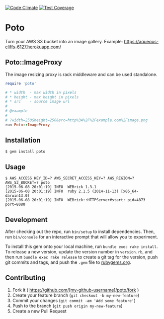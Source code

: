 [![Code Climate](https://codeclimate.com/github/jamesmoriarty/poto/badges/gpa.svg)](https://codeclimate.com/github/jamesmoriarty/poto) [![Test Coverage](https://codeclimate.com/github/jamesmoriarty/poto/badges/coverage.svg)](https://codeclimate.com/github/jamesmoriarty/poto/coverage)

# Poto

Turn your AWS S3 bucket into an image gallery. Example: https://aqueous-cliffs-6127.herokuapp.com/

## Poto::ImageProxy

The image resizing proxy is rack middleware and can be used standalone.

```ruby
require 'poto'

# * width  - max width in pixels
# * height - max height in pixels
# * src    - source image url
#
# @example
#
# ?width=250&height=250&src=http%3A%2F%2Fexample.com%2Fimage.png
run Poto::ImageProxy
```

## Installation

    $ gem install poto

## Usage

    $ AWS_ACCESS_KEY_ID=? AWS_SECRET_ACCESS_KEY=? AWS_REGION=? AWS_S3_BUCKET=? poto
    [2015-06-08 20:01:19] INFO  WEBrick 1.3.1
    [2015-06-08 20:01:19] INFO  ruby 2.1.5 (2014-11-13) [x86_64-darwin13.0]
    [2015-06-08 20:01:19] INFO  WEBrick::HTTPServer#start: pid=4873 port=8080

## Development

After checking out the repo, run `bin/setup` to install dependencies. Then, run `bin/console` for an interactive prompt that will allow you to experiment.

To install this gem onto your local machine, run `bundle exec rake install`. To release a new version, update the version number in `version.rb`, and then run `bundle exec rake release` to create a git tag for the version, push git commits and tags, and push the `.gem` file to [rubygems.org](https://rubygems.org).

## Contributing

1. Fork it ( https://github.com/[my-github-username]/poto/fork )
2. Create your feature branch (`git checkout -b my-new-feature`)
3. Commit your changes (`git commit -am 'Add some feature'`)
4. Push to the branch (`git push origin my-new-feature`)
5. Create a new Pull Request
